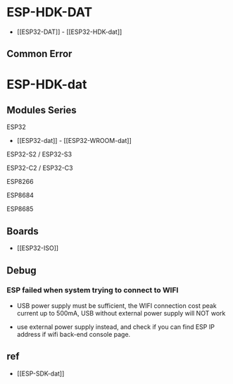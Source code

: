 
# ESP-HDK-DAT


- [[ESP32-DAT]] - [[ESP32-HDK-dat]]


## Common Error


# ESP-HDK-dat 


## Modules Series 

ESP32
- [[ESP32-dat]] - [[ESP32-WROOM-dat]]

ESP32-S2 / ESP32-S3

ESP32-C2 / ESP32-C3

ESP8266

ESP8684

ESP8685

## Boards 

- [[ESP32-ISO]]

## Debug 

### ESP failed when system trying to connect to WIFI

- USB power supply must be sufficient, the WIFI connection cost peak current up to 500mA, USB without external power supply will NOT work

- use external power supply instead, and check if you can find ESP IP address if wifi back-end console page. 



## ref 

- [[ESP-SDK-dat]]